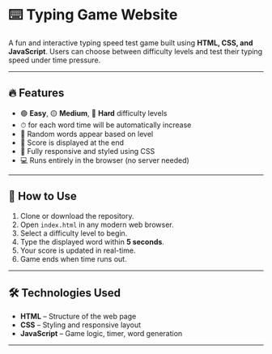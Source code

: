 # ⌨️ Typing Game Website

A fun and interactive typing speed test game built using **HTML, CSS, and JavaScript**. Users can choose between difficulty levels and test their typing speed under time pressure.

---

## 🔥 Features

- 🟢 **Easy**, 🟡 **Medium**, 🔴 **Hard** difficulty levels
- ⏱  for each word time will be automatically increase
- 🧠 Random words appear based on level
- 🎯 Score is displayed at the end
- 🎨 Fully responsive and styled using CSS
- 💻 Runs entirely in the browser (no server needed)

---

## 🚀 How to Use

1. Clone or download the repository.
2. Open `index.html` in any modern web browser.
3. Select a difficulty level to begin.
4. Type the displayed word within **5 seconds**.
5. Your score is updated in real-time.
6. Game ends when time runs out.

---

## 🛠 Technologies Used

- **HTML** – Structure of the web page
- **CSS** – Styling and responsive layout
- **JavaScript** – Game logic, timer, word generation

---



